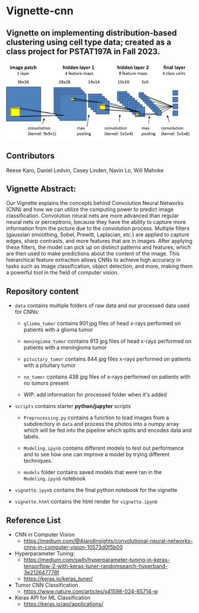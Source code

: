 # Vignette-cnn

## Vignette on implementing distribution-based clustering using cell type data; created as a class project for PSTAT197A in Fall 2023.

<p align="center">
  <img src="img/cnn-workflow.png" alt="CNN Workflow">
</p>

## Contributors

Reese Karo, Daniel Ledvin, Casey Linden, Navin Lo, Will Mahnke

## Vignette Abstract:
Our Vignette explains the concepts behind Convolution Neural Networks (CNN) and how we can utilize the computing power to predict image classification. Convolution neural nets are more advanced than regular neural nets or perceptrons, because they have the ability to capture more information from the picture due to the convolution process. Multiple filters (gaussian smoothing, Sobel, Prewitt, Laplacian, etc.) are applied to capture edges, sharp contrasts, and more features that are in images. After applying these filters, the model can pick up on distinct patterns and features, which are then used to make predictions about the content of the image. This hierarchical feature extraction allows CNNs to achieve high accuracy in tasks such as image classification, object detection, and more, making them a powerful tool in the field of computer vision.


## Repository content

 - `data` contains multiple folders of raw data and our processed data used for CNNs:
    
    - `glioma_tumor` contains 901 jpg files of head x-rays performed on patients with a glioma tumor

    - `meningioma_tumor` contains 913 jpg files of head x-rays performed on patients with a meningioma tumor

    - `pituitary_tumor` contains 844 jpg files x-rays performed on patients with a pituitary tumor

    - `no_tumor` contains 438 jpg files of x-rays performed on patients with no tumors present

    - WIP: add information for processed folder when it's added

- `scripts` contains starter **python/jupyter** scripts

    - `Preprocessing.py` contains a function to load images from a subdirectory in `data` and process the photos into a numpy array which will be fed into the pipeline which splits and encodes data and labels.

    - `Modeling.ipynb` contains different models to test out performance and to see how one can improve a model by trying different techniques.

    - `models` folder contains saved models that were ran in the `Modeling.ipynb` notebook 

- `vignette.ipynb` contains the final python notebook for the vignette

- `vignette.html` contains the html render for `vignette.ipynb`

## Reference List
- CNN in Computer Vision
    - https://medium.com/@AIandInsights/convolutional-neural-networks-cnns-in-computer-vision-10573d0f5b00
- Hyperparameter Tuning:
    - https://medium.com/swlh/hyperparameter-tuning-in-keras-tensorflow-2-with-keras-tuner-randomsearch-hyperband-3e212647778f
    - https://keras.io/keras_tuner/
- Tumor CNN Classification
    - https://www.nature.com/articles/s41598-024-65714-w
- Keras API for ML Classification
    - https://keras.io/api/applications/
